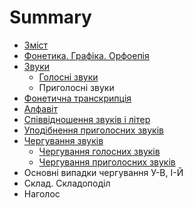 # Summary

* [Зміст](README.md)
* [Фонетика. Графіка. Орфоепія](fonetika_grafka_orfoepya.md)
* [Звуки](1/zvuki.md)
   * [Голосні звуки](1/golosn_zvuki.md)
   * Приголосні звуки
* [Фонетична транскрипція](1/fonetichna_transkriptsya.md)
* [Алфавіт](1/alfavt.md)
* [Співвідношення звуків і літер](1/spvvdnoshennya_zvukv__lter.md)
* [Уподібнення приголосних звуків](1/upodbnennya_prigolosnih_zvukv.md)
* [Чергування звуків](1/cherguvannya_zvukv.md)
   * [Чергування голосних звуків](1/cherguvannya_golosnih_zvukv.md)
   * [Чергування приголосних звуків](1/cherguvannya_prigolosnih_zvukv.md)
* Основні випадки чергування У-В, І-Й
* Склад. Складоподіл
* Наголос

